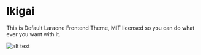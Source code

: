 # Ikigai
This is Default Laraone Frontend Theme, MIT licensed so you can do what ever you want with it.


![alt text](https://quicket.azureedge.net/media/0158696_0.Jpeg)
